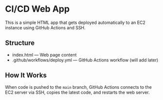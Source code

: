 # CI/CD Web App

This is a simple HTML app that gets deployed automatically to an EC2 instance using GitHub Actions and SSH.

## Structure
- index.html — Web page content
- .github/workflows/deploy.yml — GitHub Actions workflow (will add later)

## How It Works
When code is pushed to the `main` branch, GitHub Actions connects to the EC2 server via SSH, copies the latest code, and restarts the web server.